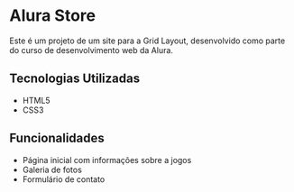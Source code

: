 # Alura Store

Este é um projeto de um site para a Grid Layout, desenvolvido como parte do curso de desenvolvimento web da Alura.

## Tecnologias Utilizadas

- HTML5
- CSS3

## Funcionalidades

- Página inicial com informações sobre a jogos
- Galeria de fotos
- Formulário de contato

